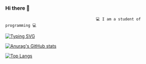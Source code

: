 ### Hi there 👋

                                        	💻 I am a student of programming 💻 
                                          
[![Typing SVG](https://readme-typing-svg.herokuapp.com?color=dark=I+am+a+student+of+programming)](https://git.io/typing-svg)
                                          
[![Anurag's GitHub stats](https://github-readme-stats.vercel.app/api?username=pragramist-07)](https://github.com/anuraghazra/github-readme-stats)

[![Top Langs](https://github-readme-stats.vercel.app/api/top-langs/?username=pragramist-07)](https://github.com/anuraghazra/github-readme-stats)


